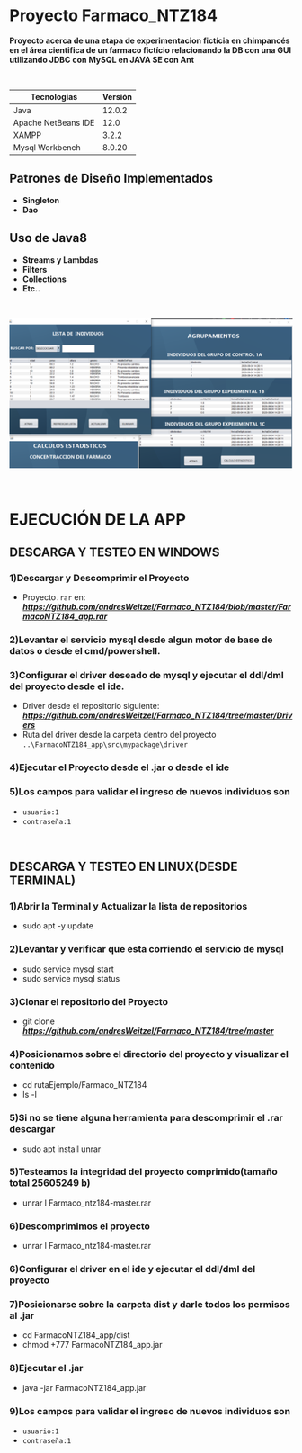 # Proyecto Farmaco_NTZ184

 **Proyecto acerca de una etapa de experimentacion fictícia en chimpancés en el área cientifica  de un farmaco fictício relacionando la DB con una GUI utilizando JDBC con MySQL en JAVA SE con Ant**
 
 </br>

| **Tecnologías** | **Versión** |               
| ------------- | ------------- |
| Java |   12.0.2 |
| Apache NetBeans IDE|  12.0 |
| XAMPP | 3.2.2  |
| Mysql Workbench | 8.0.20  |

 ## Patrones de Diseño Implementados
 * **Singleton** 
 * **Dao** 
 
 ## Uso de Java8
* **Streams y Lambdas**
* **Filters**
* **Collections**
* **Etc..**

</br>

![Index app](https://github.com/andresWeitzel/Graphics/blob/main/Proyectos/FarmacoNTZ184/Captura%20de%20pantalla%20(515).png)


</br>


# EJECUCIÓN DE LA APP

## DESCARGA Y TESTEO EN WINDOWS

### 1)Descargar y Descomprimir el Proyecto
 * Proyecto`.rar` en: ***https://github.com/andresWeitzel/Farmaco_NTZ184/blob/master/FarmacoNTZ184_app.rar***

### 2)Levantar el servicio mysql desde algun motor de base de datos o desde el cmd/powershell.

### 3)Configurar el driver deseado de mysql  y ejecutar el ddl/dml del proyecto  desde el ide.
* Driver desde el repositorio siguiente: ***https://github.com/andresWeitzel/Farmaco_NTZ184/tree/master/Drivers*** 
* Ruta del driver desde la carpeta dentro del proyecto  `..\FarmacoNTZ184_app\src\mypackage\driver`

### 4)Ejecutar el Proyecto desde el .jar  o desde el ide

### 5)Los campos para validar el ingreso de nuevos individuos son
* `usuario:1`
* `contraseña:1`

</br>


## DESCARGA Y TESTEO EN LINUX(DESDE TERMINAL)

### 1)Abrir la Terminal y Actualizar la lista de repositorios
* sudo apt -y update

### 2)Levantar y verificar que esta corriendo el servicio de mysql
* sudo service mysql start
* sudo service mysql status

### 3)Clonar el repositorio del Proyecto
* git clone ***https://github.com/andresWeitzel/Farmaco_NTZ184/tree/master***


### 4)Posicionarnos sobre el directorio del proyecto y visualizar el contenido
* cd rutaEjemplo/Farmaco_NTZ184
* ls -l

### 5)Si no se tiene alguna herramienta para descomprimir el .rar descargar
* sudo apt install unrar

### 5)Testeamos la integridad del proyecto comprimido(tamaño total 25605249 b)
* unrar l Farmaco_ntz184-master.rar

### 6)Descomprimimos el proyecto
* unrar l Farmaco_ntz184-master.rar

### 6)Configurar el driver en el ide y ejecutar el ddl/dml del proyecto

### 7)Posicionarse sobre la carpeta dist y darle todos los permisos al .jar
* cd FarmacoNTZ184_app/dist
* chmod +777 FarmacoNTZ184_app.jar

### 8)Ejecutar el .jar
* java -jar FarmacoNTZ184_app.jar

### 9)Los campos para validar el ingreso de nuevos individuos son
* `usuario:1`
* `contraseña:1`
